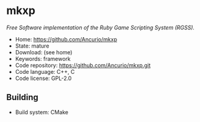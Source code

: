 # mkxp

_Free Software implementation of the Ruby Game Scripting System (RGSS)._

- Home: https://github.com/Ancurio/mkxp
- State: mature
- Download: (see home)
- Keywords: framework
- Code repository: https://github.com/Ancurio/mkxp.git
- Code language: C++, C
- Code license: GPL-2.0

## Building

- Build system: CMake

